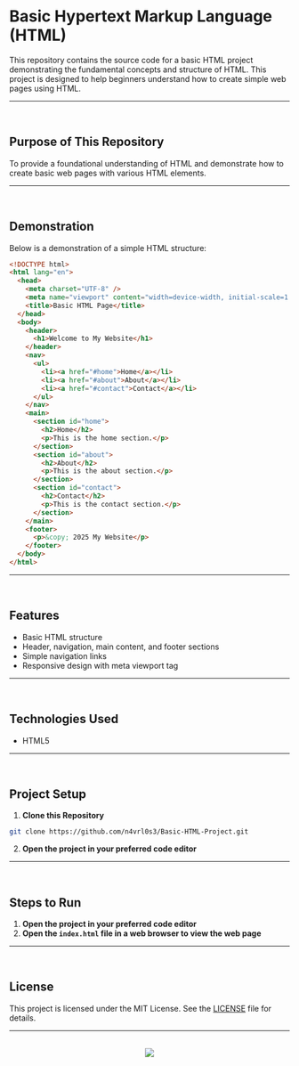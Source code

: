 # Basic Hypertext Markup Language (HTML)

This repository contains the source code for a basic HTML project demonstrating the fundamental concepts and structure of HTML. This project is designed to help beginners understand how to create simple web pages using HTML.

<hr><br>

## Purpose of This Repository

To provide a foundational understanding of HTML and demonstrate how to create basic web pages with various HTML elements.

<hr><br>

## Demonstration

Below is a demonstration of a simple HTML structure:

```html
<!DOCTYPE html>
<html lang="en">
  <head>
    <meta charset="UTF-8" />
    <meta name="viewport" content="width=device-width, initial-scale=1.0" />
    <title>Basic HTML Page</title>
  </head>
  <body>
    <header>
      <h1>Welcome to My Website</h1>
    </header>
    <nav>
      <ul>
        <li><a href="#home">Home</a></li>
        <li><a href="#about">About</a></li>
        <li><a href="#contact">Contact</a></li>
      </ul>
    </nav>
    <main>
      <section id="home">
        <h2>Home</h2>
        <p>This is the home section.</p>
      </section>
      <section id="about">
        <h2>About</h2>
        <p>This is the about section.</p>
      </section>
      <section id="contact">
        <h2>Contact</h2>
        <p>This is the contact section.</p>
      </section>
    </main>
    <footer>
      <p>&copy; 2025 My Website</p>
    </footer>
  </body>
</html>
```

<hr><br>

## Features

- Basic HTML structure
- Header, navigation, main content, and footer sections
- Simple navigation links
- Responsive design with meta viewport tag

<hr><br>

## Technologies Used

- HTML5

<hr><br>

## Project Setup

1. **Clone this Repository**

```bash
git clone https://github.com/n4vrl0s3/Basic-HTML-Project.git
```

2. **Open the project in your preferred code editor**

<hr><br>

## Steps to Run

1. **Open the project in your preferred code editor**
2. **Open the `index.html` file in a web browser to view the web page**

<hr><br>

## License

This project is licensed under the MIT License. See the [LICENSE](LICENSE) file for details.

<hr><br>

<div align="center">
  <a href="https://www.x.com/n4vrl0s3/">
    <img src="https://capsule-render.vercel.app/api?type=waving&height=200&color=100:49108B,20:F3F8FF&section=footer&reversal=false&textBg=false&fontAlignY=50&descAlign=48&descAlignY=59"/>
  </a>
</div>
